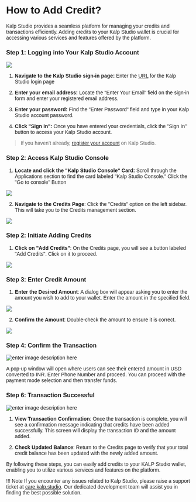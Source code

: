 <style>  body { font-family: "Source Sans 3", sans-serif!important; }</style>

<link  href="https://fonts.googleapis.com/css2?family=Source+Sans+3:ital,wght@0,200..900;1,200..900&display=swap"  rel="stylesheet">  <link  rel="stylesheet"  href="https://fonts.googleapis.com/icon?family=Material+Icons">

# How to Add Credit?

Kalp Studio provides a seamless platform for managing your credits and transactions efficiently. Adding credits to your Kalp Studio wallet is crucial for accessing various services and features offered by the platform.


### **Step 1: Logging into Your Kalp Studio Account**

![](https://docs-images-kalp-studio.s3.ap-south-1.amazonaws.com/Audit+3/navikswallet/n2.png)
    
1.  **Navigate to the Kalp Studio sign-in page:** Enter the [URL](https://accounts.kalp.studio/login "https://accounts.kalp.studio/login") for the Kalp Studio login page
    
2.  **Enter your email address:** Locate the "Enter Your Email" field on the sign-in form and enter your registered email address.
    
3.  **Enter your password:** Find the "Enter Password" field and type in your Kalp Studio account password.
    
4.  **Click "Sign In":** Once you have entered your credentials, click the "Sign In" button to access your Kalp Studio account.
    

> If you haven’t already, [register your account](docs\Products\Kalp-Studio-Console\Onboarding\How-to-Sign-Up-to-Kalp-Studio-Platform.md) on Kalp Studio.

### **Step 2: Access Kalp Studio Console**

1.  **Locate and click the "Kalp Studio Console" Card:** Scroll through the Applications section to find the card labeled "Kalp Studio Console." Click the "Go to console" Button
    
![](https://docs-images-kalp-studio.s3.ap-south-1.amazonaws.com/Credit/c1.jpg)


2.  **Navigate to the Credits Page**: Click the "Credits" option on the left sidebar. This will take you to the Credits management section. 

![](https://docs-images-kalp-studio.s3.ap-south-1.amazonaws.com/Credit/c2.jpg)

### Step 2: Initiate Adding Credits

1.  **Click on "Add Credits"**: On the Credits page, you will see a button labeled "Add Credits". Click on it to proceed.

![](https://docs-images-kalp-studio.s3.ap-south-1.amazonaws.com/Credit/c4.jpg)



   
### Step 3: Enter Credit Amount


1.  **Enter the Desired Amount**: A dialog box will appear asking you to enter the amount you wish to add to your wallet. Enter the amount in the specified field.

![](https://docs-images-kalp-studio.s3.ap-south-1.amazonaws.com/Credit/c5.jpg)
    
2.  **Confirm the Amount**: Double-check the amount to ensure it is correct.

![](https://docs-images-kalp-studio.s3.ap-south-1.amazonaws.com/Credit/c6.jpg)

### Step 4: Confirm the Transaction

![enter image description here](https://docs-images-kalp-studio.s3.ap-south-1.amazonaws.com/4.+Credit/6.png)

A pop-up window will open where users can see their entered amount in USD converted to INR. Enter Phone Number and proceed. You can proceed with the payment mode selection and then transfer funds.

### Step 6: Transaction Successful

![enter image description here](https://docs-images-kalp-studio.s3.ap-south-1.amazonaws.com/4.+Credit/7.png)

1.  **View Transaction Confirmation**: Once the transaction is complete, you will see a confirmation message indicating that credits have been added successfully. This screen will display the transaction ID and the amount added.
    
2.  **Check Updated Balance**: Return to the Credits page to verify that your total credit balance has been updated with the newly added amount.
    

By following these steps, you can easily add credits to your KALP Studio wallet, enabling you to utilize various services and features on the platform.

!!! Note
    If you encounter any issues related to Kalp Studio, please raise a support ticket at [care.kalp.studio](mailto:care.kalp.studio). Our dedicated development team will assist you in finding the best possible solution.